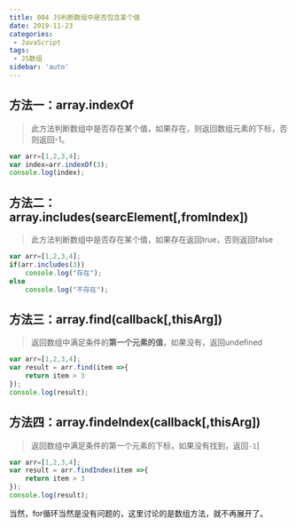 ```yaml
---
title: 004 JS判断数组中是否包含某个值
date: 2019-11-23
categories: 
 - JavaScript
tags:
 - JS数组
sidebar: 'auto'
---
```

## 方法一：array.indexOf
> 此方法判断数组中是否存在某个值，如果存在，则返回数组元素的下标，否则返回-1。

```js
var arr=[1,2,3,4];
var index=arr.indexOf(3);
console.log(index);
```

## 方法二：array.includes(searcElement[,fromIndex])
> 此方法判断数组中是否存在某个值，如果存在返回true，否则返回false

```js
var arr=[1,2,3,4];
if(arr.includes(3))
    console.log("存在");
else
    console.log("不存在");
```
## 方法三：array.find(callback[,thisArg])
> 返回数组中满足条件的**第一个元素的值**，如果没有，返回undefined

```js
var arr=[1,2,3,4];
var result = arr.find(item =>{
    return item > 3
});
console.log(result);
```

## 方法四：array.findeIndex(callback[,thisArg])
> 返回数组中满足条件的第一个元素的下标，如果没有找到，返回`-1`]


```js
var arr=[1,2,3,4];
var result = arr.findIndex(item =>{
    return item > 3
});
console.log(result);
```
当然，for循环当然是没有问题的，这里讨论的是数组方法，就不再展开了。